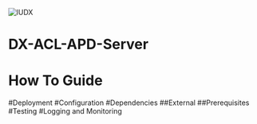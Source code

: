 ![IUDX](./docs/iudx.png)


# DX-ACL-APD-Server
# How To Guide

#Deployment
#Configuration
#Dependencies
##External
##Prerequisites <Database and Schema related explanations>
#Testing
#Logging and Monitoring
